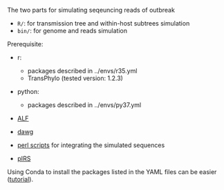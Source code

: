 <!--
SPDX-FileCopyrightText: 2021 Tzu-Hao Kuo

SPDX-License-Identifier: GPL-3.0-or-later
-->

The two parts for simulating seqeuncing reads of outbreak
- `R/`: for transmission tree and within-host subtrees simulation
- `bin/`: for genome and reads simulation

Prerequisite:
- r:
    - packages described in ../envs/r35.yml
    - TransPhylo (tested version: 1.2.3)

- python:
    - packages described in ../envs/py37.yml

- [ALF](http://alfsim.org/#index)
- [dawg](https://github.com/reedacartwright/dawg)
- [perl scripts](https://github.com/johnlees/which_tree) for integrating the simulated sequences
- [pIRS](https://github.com/galaxy001/pirs)

Using Conda to install the packages listed in the YAML files can be easier
([tutorial](https://conda.io/projects/conda/en/latest/user-guide/tasks/manage-environments.html#creating-an-environment-from-an-environment-yml-file)).
